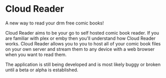 # Cloud Reader
A new way to read your drm free comic books!

Cloud Reader aims to be your go to self hosted comic book reader. If you are familiar
with plex or emby then you'll understand how Cloud Reader works. Cloud Reader allows you to
you to host all of your comic book files on your own server and stream them to any device with 
a web browser when you want to read them.

The application is still being developed and is most likely buggy or broken
until a beta or alpha is established. 
